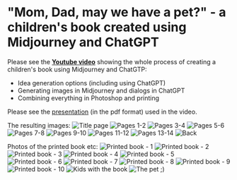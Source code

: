 # "Mom, Dad, may we have a pet?" - a children's book created using Midjourney and ChatGPT #

Please see the [__Youtube video__](https://youtu.be/vMJM6GEqu_8) showing the whole process of creating a children's book using Midjourney and ChatGTP:
- Idea generation options (including using ChatGPT)
- Generating images in Midjourney and dialogs in ChatGPT
- Combining everything in Photoshop and printing

Please see the [presentation](MomDadWeWantAPet_06-06-23.pdf) (in the pdf format) used in the video.

The resulting images:
![Title page](mom-dad-pet-title.jpg)
![Pages 1-2](mom-dad-pet_1-2.jpg)
![Pages 3-4](mom-dad-pet_3-4.jpg)
![Pages 5-6](mom-dad-pet_5-6.jpg)
![Pages 7-8](mom-dad-pet_7-8.jpg)
![Pages 9-10](mom-dad-pet_9-10.jpg)
![Pages 11-12](mom-dad-pet_11-12.jpg)
![Pages 13-14](mom-dad-pet_13-14.jpg)
![Back](mom-dad-pet-back.jpg)

Photos of the printed book etc:
![Printed book - 1](mom-dad-pet-printed-1.jpg)
![Printed book - 2](mom-dad-pet-printed-2.jpg)
![Printed book - 3](mom-dad-pet-printed-3.jpg)
![Printed book - 4](mom-dad-pet-printed-4.jpg)
![Printed book - 5](mom-dad-pet-printed-5.jpg)
![Printed book - 6](mom-dad-pet-printed-6.jpg)
![Printed book - 7](mom-dad-pet-printed-7.jpg)
![Printed book - 8](mom-dad-pet-printed-8.jpg)
![Printed book - 9](mom-dad-pet-printed-9.jpg)
![Printed book - 10](mom-dad-pet-printed-10.jpg)
![Kids with the book](mom-dad-pet-printed-kids.jpg)
![The pet ;)](mom-dad-pet-printed-dog.jpg)
